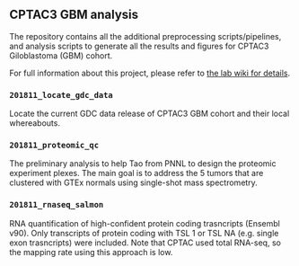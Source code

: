 ## CPTAC3 GBM analysis
The repository contains all the additional preprocessing scripts/pipelines, and
analysis scripts to generate all the results and figures for CPTAC3
Giloblastoma (GBM) cohort.

For full information about this project, please refer to [the lab wiki for details][wiki].

[wiki]: https://confluence.ris.wustl.edu/pages/viewpage.action?pageId=37130883


### `201811_locate_gdc_data`
Locate the current GDC data release of CPTAC3 GBM cohort and their local whereabouts.


### `201811_proteomic_qc`
The preliminary analysis to help Tao from PNNL to design the proteomic
experiment plexes. The main goal is to address the 5 tumors that are clustered
with GTEx normals using single-shot mass spectrometry.


### `201811_rnaseq_salmon`
RNA quantification of high-confident protein coding trasncripts (Ensembl v90). Only transcripts of protein coding with TSL 1 or TSL NA (e.g. single exon trasncripts) were included. Note that CPTAC used total RNA-seq, so the mapping rate using this approach is low.
